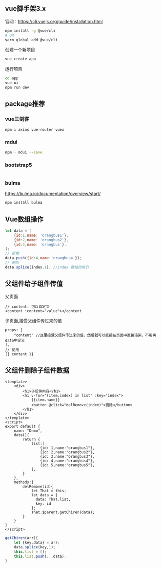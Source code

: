 ```

```

## vue脚手架3.x

官网：https://cli.vuejs.org/guide/installation.html

```bash
npm install -g @vue/cli
# OR
yarn global add @vue/cli
```

创建一个新项目

```bash
vue create app
```

运行项目

```bash
cd app
vue ui
npm run dev

```

## package推荐

### vue三剑客

```bash
npm i axios vue-router vuex
```

### mdui

```bash
npm - mdui --save
```

### bootstrap5

```bash

```

### bulma

https://bulma.io/documentation/overview/start/

```bash
npm install bulma
```



## Vue数组操作

```js
let data = [
    {id:1,name: 'orangbus1'},
    {id:2,name: 'orangbus2'},
    {id:3,name: 'orangbus'},
];
// 新增
data.push({id:4,name:'orangbus4'});
// 删除
data.splice(index,1); //index 数组的索引

```



## 父组件给子组件传值

父页面

```
// content: 可以自定义
<content :content="value"></content
```

子页面,接受父组件传过来的值

```vue
props: [
	"content" //这里接受父组件传过来的值，然后就可以直接在页面中直接渲染，不用再data中定义
],
// 使用
{{ content }}
```

## 父组件删除子组件数据

```vue
<template>
    <div>
        <h1>子组件内容</h1>
        <h1 v-for="(item,index) in list" :key="index">
            {{item.name}}
            <button @click="delRemove(index)">删除</button>
        </h1>
    </div>
</template>
<script>
export default {
    name: "Demo",
    data(){
        return {
            list:[
                {id: 1,name:"orangbus1"},
                {id: 2,name:"orangbus2"},
                {id: 3,name:"orangbus3"},
                {id: 4,name:"orangbus4"},
                {id: 5,name:"orangbus5"},
            ],
        }
    },
    methods:{
        delRemove(id){
            let That = this;
            let data = {
              data: That.list,
              key: id
            };
            That.$parent.getChiren(data);
        }
    }
}
</script>
```

```js
getChiren(arr){
    let {key,data} = arr;
    data.splice(key,1);
    this.list = [];
    this.list.push(...data);
}
```

